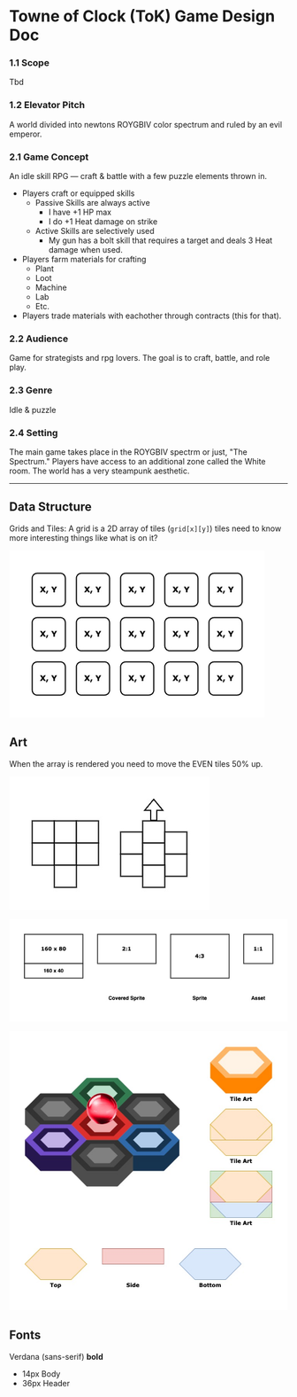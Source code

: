 # Towne of Clock (ToK) Game Design Doc

### 1.1 Scope

Tbd 

### 1.2 Elevator Pitch

A world divided into newtons ROYGBIV color spectrum and ruled by an evil emperor.

### 2.1 Game Concept

An idle skill RPG — craft & battle with a few puzzle elements thrown in.

- Players craft or equipped skills
  - Passive Skills are always active
    - I have +1 HP max
    - I do +1 Heat damage on strike
  - Active Skills are selectively used
    - My gun has a bolt skill that requires a target and deals 3 Heat damage when used.
- Players farm materials for crafting
  - Plant
  - Loot
  - Machine
  - Lab
  - Etc.
- Players trade materials with eachother through contracts (this for that).

### 2.2 Audience

Game for strategists and rpg lovers. The goal is to craft, battle, and role play.

### 2.3 Genre

Idle & puzzle 

### 2.4 Setting

The main game takes place in the ROYGBIV spectrm or just, "The Spectrum." Players have access to an additional zone called the White room. The world has a very steampunk aesthetic.



----

## Data Structure

Grids and Tiles: A grid is a 2D array of tiles (`grid[x][y]`) tiles need to know more interesting things like what is on it?

![1](./assets/1.jpg)



## Art

When the array is rendered you need to move the EVEN tiles 50% up.



![2](./assets/2.jpg)

![3](./assets/3.jpg)

![4](./assets/4.jpg)

## Fonts

Verdana (sans-serif) **bold**

- 14px Body
- 36px Header